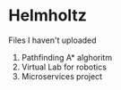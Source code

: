 # Helmholtz

Files I haven't uploaded

1. Pathfinding A* alghoritm
2. Virtual Lab for robotics
3. Microservices project
